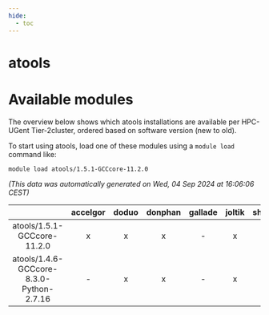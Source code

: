 ```yaml
---
hide:
  - toc
---
```


atools
======

# Available modules


The overview below shows which atools installations are available per HPC-UGent Tier-2cluster, ordered based on software version (new to old).

To start using atools, load one of these modules using a `module load` command like:

```shell
module load atools/1.5.1-GCCcore-11.2.0
```

*(This data was automatically generated on Wed, 04 Sep 2024 at 16:06:06 CEST)*  

| |accelgor|doduo|donphan|gallade|joltik|shinx|skitty|
| :---: | :---: | :---: | :---: | :---: | :---: | :---: | :---: |
|atools/1.5.1-GCCcore-11.2.0|x|x|x|-|x|-|x|
|atools/1.4.6-GCCcore-8.3.0-Python-2.7.16|-|x|x|-|x|-|x|
